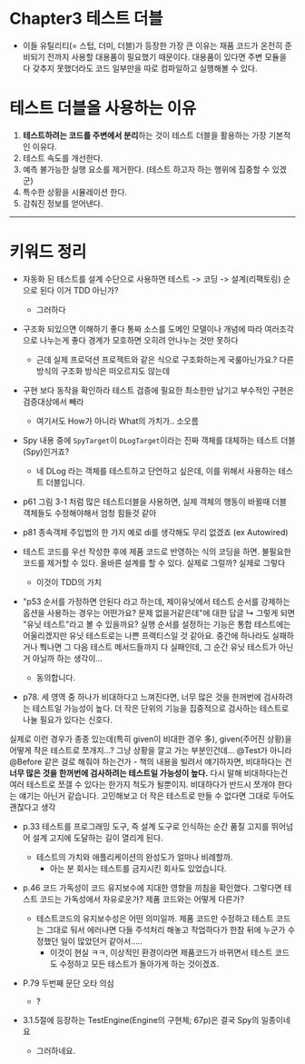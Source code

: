 # Chapter3 테스트 더블

- 이들 유틸리티(= 스텁, 더미, 더블)가 등장한 가장 큰 이유는 재품 코드가 온전히 준비되기 전까지 사용할 대용품이 필요했기 때문이다. 대용품이 있다면 주변 모듈을 다 갖추지 못했더라도 코드 일부만을 따로 컴파일하고 실행해볼 수 있다.

# 테스트 더블을 사용하는 이유

1. **테스트하려는 코드를 주변에서 분리**하는 것이 테스트 더블을 활용하는 가장 기본적인 이유다.
2. 테스트 속도를 개선한다.
3. 예측 불가능한 실행 요소를 제거한다. (테스트 하고자 하는 행위에 집중할 수 있겠군)
4. 특수한 상황을 시뮬레이션 한다.
5. 감춰진 정보를 얻어낸다.


---

# 키워드 정리

- 자동화 된 테스트를 설계 수단으로 사용하면 테스트 -> 코딩 -> 설계(리팩토링) 순으로 된다 
이거 TDD 아닌가?
    - 그러하다

- 구조화 되있으면 이해하기 좋다
통짜 소스를 도메인 모델이나 개념에 따라 여러조각으로 나누는게 좋다
경계가 모호하면 오히려 안나누는 것만 못하다
    - 근데 실제 프로덕션 프로젝트와 같은 식으로 구조화하는게 국룰아닌가요.? 다른 방식의 구조화 방식은 떠오르지도 않는데

- 구현 보다 동작을 확인하라
테스트 검증에 필요한 최소한만 남기고 부수적인 구현은 검증대상에서 빼라
    - 여기서도 How가 아니라 What의 가치가.. 소오름

- Spy 내용 중에 `SpyTarget`이 `DLogTarget`이라는 진짜 객체를 대체하는 테스트 더블(Spy)인거죠?
    - 네 DLog 라는 객체를 테스트하고 단언하고 싶은데, 이를 위해서 사용하는 테스트 더블입니다.

- p61 그림 3-1 처럼 많은 테스트더블을 사용하면, 실제 객체의 행동이 바뀔때 더블 객체들도 수정해야해서 엄청 힘들것 같아

- p81 종속객체 주입법의 한 가지 예로 di를 생각해도 무리 없겠죠 (ex Autowired)

- 테스트 코드를 우선 작성한 후에 제품 코드로 반영하는 식의 코딩을 하면. 불필요한 코드를 제거할 수 있다. 올바른 설계를 할 수 있다. 실제로 그럴까? 실제로 그렇다
    - 이것이 TDD의 가치

- "p53 순서를 가정하면 안된다 라고 하는데, 제이유닛에서 테스트 순서를 강제하는 옵션을 사용하는 경우는 어떤가요? 문제 없을거같은데"에 대한 답글
↳ 그렇게 되면 "유닛 테스트"라고 볼 수 있을까요? 실행 순서를 설정하는 기능은 통합 테스트에는 어울리겠지만 유닛 테스트로는 나쁜 프랙티스일 것 같아요. 중간에 하나라도 실패하거나 뿩나면 그 다음 테스트 메서드들까지 다 실패인데, 그 순간 유닛 테스트가 아닌거 아닐까 하는 생각이…
    - 동의합니다.

- p78. 세 영역 중 하나가 비대하다고 느껴진다면, 너무 많은 것을 한꺼번에 검사하려는 테스트일 가능성이 높다. 더 작은 단위의 기능을 집중적으로 검사하는 테스트로 나눌 필요가 있다는 신호다.

실제로 이런 경우가 종종 있는데(특히 given이 비대한 경우 多), given(주어진 상황)을 어떻게 작은 테스트로 쪼개지…? 그냥 상황을 깔고 가는 부분인건데… @Test가 아니라 @Before 같은 걸로 해줘야 하는건가
    - 책의 내용을 빌려서 얘기하자면, 비대하다는 건 **너무 많은 것을 한꺼번에 검사하려는 테스트일 가능성이 높다.** 다시 말해 비대하다는건 여러 테스트로 쪼갤 수 있다는 한가지 척도가 될뿐이지. 비대하다가 반드시 쪼개야 한다는 얘기는 아닌거 같습니다. 고민해보고 더 작은 테스트로 만들 수 없다면 그대로 두어도 괜찮다고 생각

- p.33 테스트를 프로그래밍 도구, 즉 설계 도구로 인식하는 순간 품질 고지를 뛰어넘어 설계 고지에 도달하는 길이 열리게 된다.
    - 테스트의 가치와 애플리케이션의 완성도가 얼마나 비례할까.
        - 아는 분 회사는 테스트를 금지시킨 회사도 있었습니다.

- p.46 코드 가독성이 코드 유지보수에 지대한 영향을 끼침을 확인했다. 그렇다면 테스트 코드는 가독성에서 자유로운가? 제품 코드와는 어떻게 다른가?
    - 테스트코드의 유지보수성은 어떤 의미일까. 제품 코드만 수정하고 테스트 코드는 그대로 둬서 에러나면 다들 주석처리 해놓고 작업하다가 한참 뒤에 누군가 수정했던 일이 많았던거 같아서.....
        - 이것이 현실 ㅋㅋ, 이상적인 환경이라면 제품코드가 바뀌면서 테스트 코드도 수정하고 모든 테스트가 돌아가게 하는 것이겠죠.

- P.79 두번째 문단 오타 의심
    - ?

- 3.1.5절에 등장하는 TestEngine(Engine의 구현체; 67p)은 결국 Spy의 일종이네요
    - 그러하네요.